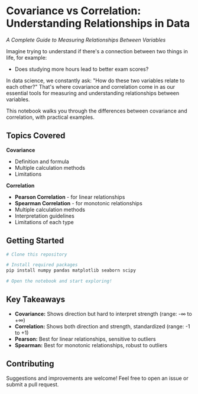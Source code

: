 # Covariance vs Correlation: Understanding Relationships in Data

*A Complete Guide to Measuring Relationships Between Variables*

Imagine trying to understand if there's a connection between two things in life, for example:
- Does studying more hours lead to better exam scores?

In data science, we constantly ask: "How do these two variables relate to each other?" That's where covariance and correlation come in as our essential tools for measuring and understanding relationships between variables.

This notebook walks you through the differences between covariance and correlation, with practical examples.

## Topics Covered

**Covariance** 
- Definition and formula
- Multiple calculation methods
- Limitations

**Correlation** 
- **Pearson Correlation** - for linear relationships
- **Spearman Correlation** - for monotonic relationships
- Multiple calculation methods
- Interpretation guidelines
- Limitations of each type


## Getting Started

```bash
# Clone this repository

# Install required packages
pip install numpy pandas matplotlib seaborn scipy

# Open the notebook and start exploring!
```

## Key Takeaways
- **Covariance:** Shows direction but hard to interpret strength (range: -∞ to +∞)
- **Correlation:** Shows both direction and strength, standardized (range: -1 to +1)
- **Pearson:** Best for linear relationships, sensitive to outliers
- **Spearman:** Best for monotonic relationships, robust to outliers

## Contributing
Suggestions and improvements are welcome! Feel free to open an issue or submit a pull request.

